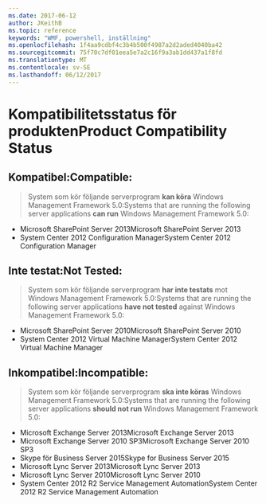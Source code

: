 ```yaml
---
ms.date: 2017-06-12
author: JKeithB
ms.topic: reference
keywords: "WMF, powershell, inställning"
ms.openlocfilehash: 1f4aa9cdbf4c3b4b500f4987a2d2aded4040ba42
ms.sourcegitcommit: 75f70c7df01eea5e7a2c16f9a3ab1dd437a1f8fd
ms.translationtype: MT
ms.contentlocale: sv-SE
ms.lasthandoff: 06/12/2017
---
```

# <a name="product-compatibility-status"></a><span data-ttu-id="9df47-102">Kompatibilitetsstatus för produkten</span><span class="sxs-lookup"><span data-stu-id="9df47-102">Product Compatibility Status</span></span>

## <a name="compatible"></a><span data-ttu-id="9df47-103">Kompatibel:</span><span class="sxs-lookup"><span data-stu-id="9df47-103">Compatible:</span></span>
> <span data-ttu-id="9df47-104">System som kör följande serverprogram **kan köra** Windows Management Framework 5.0:</span><span class="sxs-lookup"><span data-stu-id="9df47-104">Systems that are running the following server applications **can run** Windows Management Framework 5.0:</span></span>

- <span data-ttu-id="9df47-105">Microsoft SharePoint Server 2013</span><span class="sxs-lookup"><span data-stu-id="9df47-105">Microsoft SharePoint Server 2013</span></span>
- <span data-ttu-id="9df47-106">System Center 2012 Configuration Manager</span><span class="sxs-lookup"><span data-stu-id="9df47-106">System Center 2012 Configuration Manager</span></span>

## <a name="not-tested"></a><span data-ttu-id="9df47-107">Inte testat:</span><span class="sxs-lookup"><span data-stu-id="9df47-107">Not Tested:</span></span>
> <span data-ttu-id="9df47-108">System som kör följande serverprogram **har inte testats** mot Windows Management Framework 5.0:</span><span class="sxs-lookup"><span data-stu-id="9df47-108">Systems that are running the following server applications **have not tested** against Windows Management Framework 5.0:</span></span>

- <span data-ttu-id="9df47-109">Microsoft SharePoint Server 2010</span><span class="sxs-lookup"><span data-stu-id="9df47-109">Microsoft SharePoint Server 2010</span></span>
- <span data-ttu-id="9df47-110">System Center 2012 Virtual Machine Manager</span><span class="sxs-lookup"><span data-stu-id="9df47-110">System Center 2012 Virtual Machine Manager</span></span>

## <a name="incompatible"></a><span data-ttu-id="9df47-111">Inkompatibel:</span><span class="sxs-lookup"><span data-stu-id="9df47-111">Incompatible:</span></span>
> <span data-ttu-id="9df47-112">System som kör följande serverprogram **ska inte köras** Windows Management Framework 5.0:</span><span class="sxs-lookup"><span data-stu-id="9df47-112">Systems that are running the following server applications **should not run** Windows Management Framework 5.0:</span></span>

- <span data-ttu-id="9df47-113">Microsoft Exchange Server 2013</span><span class="sxs-lookup"><span data-stu-id="9df47-113">Microsoft Exchange Server 2013</span></span>
- <span data-ttu-id="9df47-114">Microsoft Exchange Server 2010 SP3</span><span class="sxs-lookup"><span data-stu-id="9df47-114">Microsoft Exchange Server 2010 SP3</span></span>
- <span data-ttu-id="9df47-115">Skype för Business Server 2015</span><span class="sxs-lookup"><span data-stu-id="9df47-115">Skype for Business Server 2015</span></span>
- <span data-ttu-id="9df47-116">Microsoft Lync Server 2013</span><span class="sxs-lookup"><span data-stu-id="9df47-116">Microsoft Lync Server 2013</span></span>
- <span data-ttu-id="9df47-117">Microsoft Lync Server 2010</span><span class="sxs-lookup"><span data-stu-id="9df47-117">Microsoft Lync Server 2010</span></span>
- <span data-ttu-id="9df47-118">System Center 2012 R2 Service Management Automation</span><span class="sxs-lookup"><span data-stu-id="9df47-118">System Center 2012 R2 Service Management Automation</span></span>

